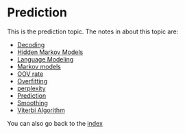 # Prediction 
This is the prediction topic. The notes in about this topic are:

- [Decoding](Decoding.md)
- [Hidden Markov Models](Hidden%20Markov%20Models.md)
- [Language Modeling](Language%20Modeling.md)
- [Markov models](Markov%20models.md)
- [OOV rate](OOV%20rate.md)
- [Overfitting](Overfitting.md)
- [perplexity](perplexity.md)
- [Prediction](Prediction.md)
- [Smoothing](Smoothing.md)
- [Viterbi Algorithm](Viterbi%20Algorithm.md)

You can also go back to the [index](index.md)
